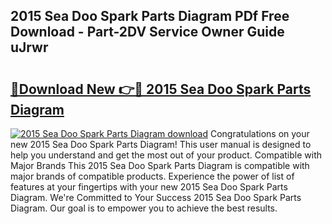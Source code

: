 ## 2015 Sea Doo Spark Parts Diagram PDf Free Download - Part-2DV Service Owner Guide uJrwr

# <h2><a href="http://dfmz3t0.blite.top/?on=2015+Sea+Doo+Spark+Parts+Diagram">🔗Download New 👉🔴 2015 Sea Doo Spark Parts Diagram</a></h2>

[![2015 Sea Doo Spark Parts Diagram download](https://i.imgur.com/lujVjoI.png)](http://dfmz3t0.blite.top/?on=2015+Sea+Doo+Spark+Parts+Diagram)
Congratulations on your new 2015 Sea Doo Spark Parts Diagram! This user manual is designed to help you understand and get the most out of your product. Compatible with Major Brands This 2015 Sea Doo Spark Parts Diagram is compatible with major brands of compatible products. Experience the power of list of features at your fingertips with your new 2015 Sea Doo Spark Parts Diagram. We're Committed to Your Success 2015 Sea Doo Spark Parts Diagram. Our goal is to empower you to achieve the best results.
